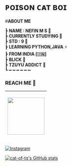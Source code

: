 #  ᴘᴏɪsᴏɴ ᴄᴀᴛ ʙᴏɪ 
#<b>**ABOUT ME** </b>


┣ **NAME : NEFIN M S 🧸**                          
┣  **CURRENTLY STUDYING  🍫**                   
┣  **STD : 9 🌈**            
┣  **LEARNING PYTHON,JAVA** ⚡️                            
┣ **FROM INDIA [🇮🇳]**                            
┣  **BLICK  💜**                         
┣  **TZUYU ADDICT** 💝                        
┗ ━ ━ ━ ━ ━ ━ 


###          REACH ME 🎀
 | <p align="left"><a href="https://t.me/cat_of_tg"><img src="https://telegra.ph/file/dcdc38baafe91f7765426.jpg" width="120"></a></p> |
|------:|
[![Instagram](https://img.shields.io/badge/INSTAGRAM-%23E4405F.svg?style=for-the-badge&logo=Instagram&logoColor=white)](https://instagram.com/_cat_boi._) 




[![cat-of-tg's GitHub stats](https://github-readme-stats.vercel.app/api?username=Cat-of-tg&theme=dracula&show_icons=true&hide_border=true&include_all_commits=true&hide_rank=false&line_height=25&hide_title=true)](https://github.com/cat-of-tg/github-readme-stats)
